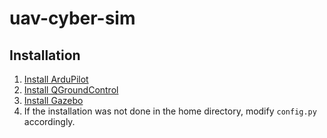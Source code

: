 # uav-cyber-sim


## Installation

1. [Install ArduPilot](installation/Installing_Ardupilot_20_04.md)
2. [Install QGroundControl](installation/installing_qgc.md)  
3. [Install Gazebo](installation/installing_gazebo_arduplugin.md)
4. If the installation was not done in the home directory, modify `config.py` accordingly.  